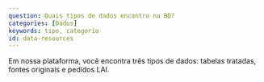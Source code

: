 ```yaml
---
question: Quais tipos de dados encontro na BD?
categories: [Dados]
keywords: tipo, categoria
id: data-resources
---
```


Em nossa plataforma, você encontra três tipos de dados: tabelas tratadas, fontes originais e pedidos LAI.
